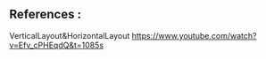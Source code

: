 
## References :
VerticalLayout&HorizontalLayout https://www.youtube.com/watch?v=Efv_cPHEqdQ&t=1085s

